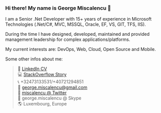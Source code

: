 ### Hi there! My name is George Miscalencu 👋

I am a Senior .Net Developer with 15+ years of experience in Microsoft Technologies (.Net/C#, MVC, MSSQL, Oracle, EF, VS, GIT, TFS, IIS). 

During the time I have designed, developed, maintained and provided management leadership for complex applications/platforms.

My current interests are: DevOps, Web, Cloud, Open Source and Mobile. 

Some other infos about me:

>📜 <a href="https://www.linkedin.com/in/miscalencu" target="_blank">LinkedIn CV</a>  
>💻 <a href="http://stackoverflow.com/story/miscalencu" target="_blank">StackOverflow Story</a>  
>📞 +32473133531/+40721294851  
>📧 <a href="mailto:george.miscalencu@gmail.com">george.miscalencu@gmail.com</a>  
>💬 <a href="https://twitter.com/miscalencu" target="_blank">miscalencu @ Twitter</a>  
>💬 george.miscalencu @ Skype  
>🌎 Luxembourg, Europe  


